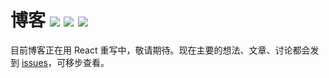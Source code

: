 # 博客 [![][Badges: Travis CI]][Links: Travis CI] [![][Badges: Github Issues Open]][Links: Github Issues Open] [![][Badges: Github Issues Closed]][Links: Github Issues Closed]

目前博客正在用 React 重写中，敬请期待。现在主要的想法、文章、讨论都会发到 [issues][]，可移步查看。

[issues]: https://github.com/linesh-simplicity/linesh-simplicity.github.io/issues
[Badges: Travis CI]: https://img.shields.io/travis/linesh-simplicity/linesh-simplicity.github.io.svg?maxAge=2592000
[Links: Travis CI]: https://travis-ci.org/linesh-simplicity/linesh-simplicity.github.io
[Badges: Github Issues Open]: https://img.shields.io/github/issues/linesh-simplicity/linesh-simplicity.github.io.svg?maxAge=2592000
[Links: Github Issues Open]: https://github.com/linesh-simplicity/linesh-simplicity.github.io/issues?q=is%3Aissue+is%3Aopen
[Badges: Github Issues Closed]: https://img.shields.io/github/issues-closed/linesh-simplicity/linesh-simplicity.github.io.svg?maxAge=2592000
[Links: Github Issues Closed]: https://github.com/linesh-simplicity/linesh-simplicity.github.io/issues?q=is%3Aissue+is%3Aclosed
